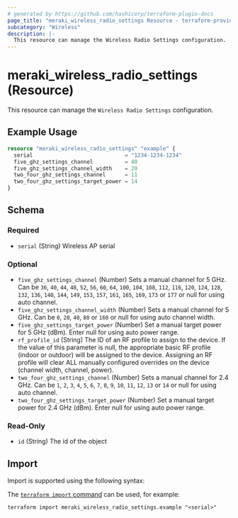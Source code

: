 ```yaml
---
# generated by https://github.com/hashicorp/terraform-plugin-docs
page_title: "meraki_wireless_radio_settings Resource - terraform-provider-meraki"
subcategory: "Wireless"
description: |-
  This resource can manage the Wireless Radio Settings configuration.
---
```


# meraki_wireless_radio_settings (Resource)

This resource can manage the `Wireless Radio Settings` configuration.

## Example Usage

```terraform
resource "meraki_wireless_radio_settings" "example" {
  serial                             = "1234-1234-1234"
  five_ghz_settings_channel          = 40
  five_ghz_settings_channel_width    = 20
  two_four_ghz_settings_channel      = 11
  two_four_ghz_settings_target_power = 14
}
```

<!-- schema generated by tfplugindocs -->
## Schema

### Required

- `serial` (String) Wireless AP serial

### Optional

- `five_ghz_settings_channel` (Number) Sets a manual channel for 5 GHz. Can be `36`, `40`, `44`, `48`, `52`, `56`, `60`, `64`, `100`, `104`, `108`, `112`, `116`, `120`, `124`, `128`, `132`, `136`, `140`, `144`, `149`, `153`, `157`, `161`, `165`, `169`, `173` or `177` or null for using auto channel.
- `five_ghz_settings_channel_width` (Number) Sets a manual channel for 5 GHz. Can be `0`, `20`, `40`, `80` or `160` or null for using auto channel width.
- `five_ghz_settings_target_power` (Number) Set a manual target power for 5 GHz (dBm). Enter null for using auto power range.
- `rf_profile_id` (String) The ID of an RF profile to assign to the device. If the value of this parameter is null, the appropriate basic RF profile (indoor or outdoor) will be assigned to the device. Assigning an RF profile will clear ALL manually configured overrides on the device (channel width, channel, power).
- `two_four_ghz_settings_channel` (Number) Sets a manual channel for 2.4 GHz. Can be `1`, `2`, `3`, `4`, `5`, `6`, `7`, `8`, `9`, `10`, `11`, `12`, `13` or `14` or null for using auto channel.
- `two_four_ghz_settings_target_power` (Number) Set a manual target power for 2.4 GHz (dBm). Enter null for using auto power range.

### Read-Only

- `id` (String) The id of the object

## Import

Import is supported using the following syntax:

The [`terraform import` command](https://developer.hashicorp.com/terraform/cli/commands/import) can be used, for example:

```shell
terraform import meraki_wireless_radio_settings.example "<serial>"
```
